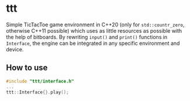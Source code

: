 # ttt

Simple TicTacToe game environment in C++20 (only for `std::countr_zero`, otherwise C++11 possible) which uses as little resources as possible with the help of bitboards. By rewriting `input()` and `print()` functions in `Interface`, the engine can be integrated in any specific environment and device.

## How to use

```cpp
#include "ttt/interface.h"
...
ttt::Interface{}.play();
```
